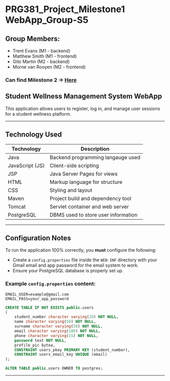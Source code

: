 # PRG381_Project_Milestone1 WebApp_Group-S5
## Group Members:
- Trent Evans (M1 - backend)
- Matthew Smith (M1 - frontend)
- Gito Martin (M2 - backend)
- Morne van Rooyen (M2 - frontend)

### Can find Milestone 2 -> [Here](https://github.com/MornevanRooyen/PRG381-Project-Group_S-5)

## Student Wellness Management System WebApp

This application allows users to register, log in, and manage user sessions for a student wellness platform.

---

## Technology Used

| Technology       | Description                         |
|------------------|-------------------------------------|
| Java             | Backend programming langauge used   |
| JavaScript (JS)  | Client-side scripting               |
| JSP              | Java Server Pages for views         |
| HTML             | Markup language for structure       |
| CSS              | Styling and layout                  |
| Maven            | Project build and dependency tool   |
| Tomcat           | Servlet container and web server    |
| PostgreSQL       | DBMS used to store user information |

---

## Configuration Notes

To run the application 100% correctly, you **must** configure the following:

- Create a `config.properties` file inside the `WEB-INF` directory with your Gmail email and app password for the email system to work.
- Ensure your PostgreSQL database is properly set up.

### Example `config.properties` content:

```properties
EMAIL_USER=example@gmail.com
EMAIL_PASS=your_app_password
```

```sql
CREATE TABLE IF NOT EXISTS public.users
(
    student_number character varying(20) NOT NULL,
    name character varying(50) NOT NULL,
    surname character varying(50) NOT NULL,
    email character varying(100) NOT NULL,
    phone character varying(15) NOT NULL,
    password text NOT NULL,
    profile_pic bytea,
    CONSTRAINT users_pkey PRIMARY KEY (student_number),
    CONSTRAINT users_email_key UNIQUE (email)
);

ALTER TABLE public.users OWNER TO postgres;
```
---
